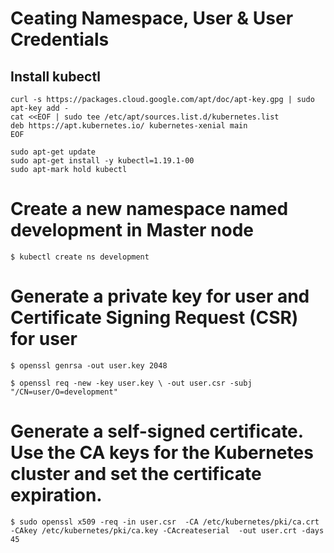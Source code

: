 # Ceating Namespace, User & User Credentials
## Install kubectl
    curl -s https://packages.cloud.google.com/apt/doc/apt-key.gpg | sudo apt-key add -
    cat <<EOF | sudo tee /etc/apt/sources.list.d/kubernetes.list
    deb https://apt.kubernetes.io/ kubernetes-xenial main
    EOF

    sudo apt-get update
    sudo apt-get install -y kubectl=1.19.1-00
    sudo apt-mark hold kubectl

# Create a new namespace named development in Master node
    $ kubectl create ns development
# Generate a private key for user and Certificate Signing Request (CSR) for user
    $ openssl genrsa -out user.key 2048

    $ openssl req -new -key user.key \ -out user.csr -subj "/CN=user/O=development"
# Generate a self-signed certificate. Use the CA keys for the Kubernetes cluster and set the certificate expiration.
    $ sudo openssl x509 -req -in user.csr  -CA /etc/kubernetes/pki/ca.crt -CAkey /etc/kubernetes/pki/ca.key -CAcreateserial  -out user.crt -days 45